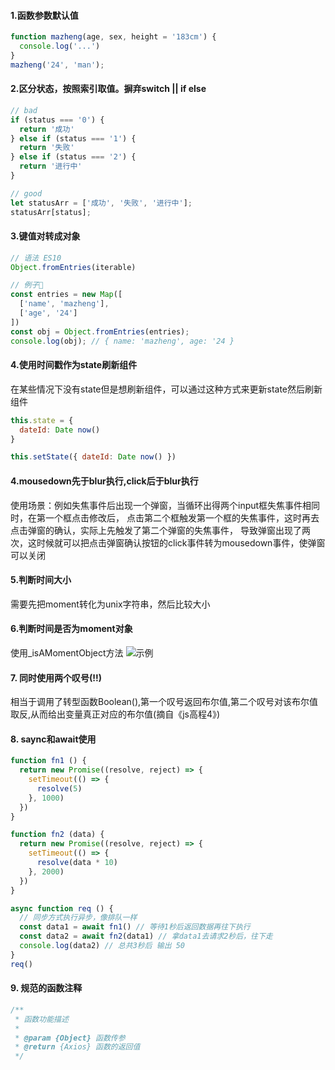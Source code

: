 #### 1.函数参数默认值
```javascript
function mazheng(age, sex, height = '183cm') {
  console.log('...')
}
mazheng('24', 'man');
```

#### 2.区分状态，按照索引取值。摒弃switch || if else
```javascript
// bad
if (status === '0') {
  return '成功'
} else if (status === '1') {
  return '失败'
} else if (status === '2') {
  return '进行中'
}

// good
let statusArr = ['成功', '失败', '进行中'];
statusArr[status];
```

#### 3.键值对转成对象
```javascript
// 语法 ES10
Object.fromEntries(iterable)

// 例子🌰
const entries = new Map([
  ['name', 'mazheng'],
  ['age', '24']
])
const obj = Object.fromEntries(entries);
console.log(obj); // { name: 'mazheng', age: '24 }
```

#### 4.使用时间戳作为state刷新组件
在某些情况下没有state但是想刷新组件，可以通过这种方式来更新state然后刷新组件
```javascript
this.state = {
  dateId: Date now()
}

this.setState({ dateId: Date now() })
```

#### 4.mousedown先于blur执行,click后于blur执行
使用场景：例如失焦事件后出现一个弹窗，当循环出得两个input框失焦事件相同时，在第一个框点击修改后，
点击第二个框触发第一个框的失焦事件，这时再去点击弹窗的确认，实际上先触发了第二个弹窗的失焦事件，
导致弹窗出现了两次，这时候就可以把点击弹窗确认按钮的click事件转为mousedown事件，使弹窗可以关闭

#### 5.判断时间大小
需要先把moment转化为unix字符串，然后比较大小

#### 6.判断时间是否为moment对象
使用_isAMomentObject方法
![示例](http://pic.yupoo.com/mazhenghjj/28736148/682e4f17.png)

#### 7. 同时使用两个叹号(!!)
相当于调用了转型函数Boolean(),第一个叹号返回布尔值,第二个叹号对该布尔值取反,从而给出变量真正对应的布尔值(摘自《js高程4》)

#### 8. saync和await使用
```javascript
function fn1 () {
  return new Promise((resolve, reject) => {
    setTimeout(() => {
      resolve(5)
    }, 1000)
  })
}

function fn2 (data) {
  return new Promise((resolve, reject) => {
    setTimeout(() => {
      resolve(data * 10)
    }, 2000)
  })
}

async function req () {
  // 同步方式执行异步，像排队一样
  const data1 = await fn1() // 等待1秒后返回数据再往下执行
  const data2 = await fn2(data1) // 拿data1去请求2秒后，往下走
  console.log(data2) // 总共3秒后 输出 50
}
req()
```
#### 9. 规范的函数注释
```javascript
/**
 * 函数功能描述
 *
 * @param {Object} 函数传参
 * @return {Axios} 函数的返回值
 */

```
